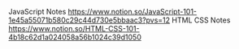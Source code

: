 JavaScript Notes
https://www.notion.so/JavaScript-101-1e45a55071b580c29c44d730e5bbaac3?pvs=12
HTML CSS Notes
https://www.notion.so/HTML-CSS-101-4b18c62d1a024058a56b1024c39d1050
